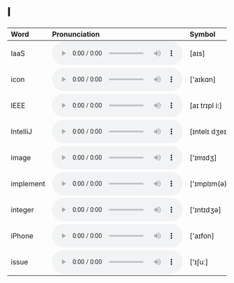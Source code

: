 
# I

| Word  | Pronunciation | Symbol |
| :-- | :-- | :-- |
| IaaS | <audio :src="$withBase('/audio/IaaS.mp3')" controls="controls" controlslist="nodownload"></audio> | [aɪs] |
| icon | <audio :src="$withBase('/audio/icon.mp3')" controls="controls" controlslist="nodownload"></audio> | ['aɪkɑn] |
| IEEE | <audio :src="$withBase('/audio/IEEE.mp3')" controls="controls" controlslist="nodownload"></audio> | [aɪ trɪpl i:] |
| IntelliJ | <audio :src="$withBase('/audio/IntelliJ.mp3')" controls="controls" controlslist="nodownload"></audio> | [ɪntelɪ dʒeɪ] |
| image | <audio :src="$withBase('/audio/image.mp3')" controls="controls" controlslist="nodownload"></audio> | ['ɪmɪdʒ] |
| implement | <audio :src="$withBase('/audio/implement.mp3')" controls="controls" controlslist="nodownload"></audio> | ['ɪmplɪm(ə)nt] |
| integer | <audio :src="$withBase('/audio/integer.mp3')" controls="controls" controlslist="nodownload"></audio> | ['ɪntɪdʒə] |
| iPhone | <audio :src="$withBase('/audio/iPhone.mp3')" controls="controls" controlslist="nodownload"></audio> | ['aɪfon] |
| issue | <audio :src="$withBase('/audio/issue.mp3')" controls="controls" controlslist="nodownload"></audio> | ['ɪʃuː] |
